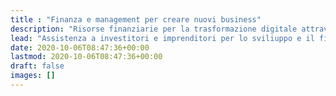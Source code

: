 ```yaml
---
title : "Finanza e management per creare nuovi business"
description: "Risorse finanziarie per la trasformazione digitale attraverso finanziamenti a fondo perduto, tassi agevolati e capitali privati."
lead: "Assistenza a investitori e imprenditori per lo sviliuppo e il finanziamento di nuovi prodotti, processi e nuovi business"
date: 2020-10-06T08:47:36+00:00
lastmod: 2020-10-06T08:47:36+00:00
draft: false
images: []
---
```

